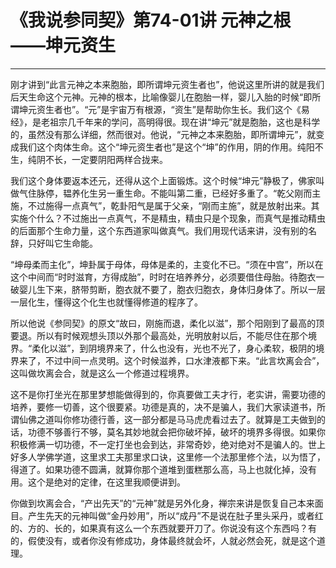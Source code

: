 # 《我说参同契》第74-01讲 元神之根——坤元资生

------

刚才讲到“此言元神之本来胞胎，即所谓坤元资生者也”，他说这里所讲的就是我们后天生命这个元神。元神的根本，比喻像婴儿在胞胎一样，婴儿入胎的时候“即所谓坤元资生者也”。“元”是宇宙万有根源，“资生”是帮助你生长。我们这个《易经》，是老祖宗几千年来的学问，高明得很。现在讲“坤元”就是胞胎，这也是科学的，虽然没有那么详细，然而很对。他说，“元神之本来胞胎，即所谓坤元”，就变成我们这个肉体生命。这个“坤元资生者也”是这个“坤”的作用，阴的作用。纯阳不生，纯阴不长，一定要阴阳两样合拢来。

我们这个身体要返本还元，还得从这个上面锻炼。这个时候“坤元”静极了，佛家叫做气住脉停，韫养化生另一重生命。不能叫第二重，已经好多重了。“乾父刚而主施，不过施得一点真气”，乾卦阳气是属于父亲，“刚而主施”，就是放射出来。其实施个什么？不过施出一点真气，不是精虫，精虫只是个现象，而真气是推动精虫的后面那个生命力量，这个东西道家叫做真气。我们用现代话来讲，没有别的名辞，只好叫它生命能。

“坤母柔而主化”，坤卦属于母体，母体是柔的，主变化不已。“须在中宫”，所以在这个中间而“时时滋育，方得成胎”，时时在培养养分，必须要借住母胎。待胞衣一破婴儿生下来，脐带剪断，胞衣就不要了，胞衣归胞衣，身体归身体了。所以一层一层化生，懂得这个化生也就懂得修道的程序了。

所以他说《参同契》的原文“故曰，刚施而退，柔化以滋”，那个阳刚到了最高的顶要退。所以有时候观想头顶以外那个最高处，光明放射以后，不能尽住在那个境界。“柔化以滋”，到阴境界来了，什么也没有，光也不光了，身心柔软，极阴的境界来了，不过中间一点灵明。这个时候滋养，口水津液都下来。“此言坎离会合”，这叫做坎离会合，就是这么一个修道过程境界。

这不是你打坐光在那里梦想能做得到的，你真要做工夫才行，老实讲，需要功德的培养，要修一切善，这个很要紧。功德是真的，决不是骗人，我们大家读道书，所谓仙佛之道叫你修功德行善，这一部分都是马马虎虎看过去了。就算是工夫做到的话，功德不够善行不够，莫名其妙地就会把你破坏掉，破坏的境界多得很。如果你积极修满一切功德，不一定打坐也会到达，非常奇妙，绝对绝对不是骗人的。世上好多人学佛学道，这里求工夫那里求口诀，这里修一个法那里修个法，以为悟了，得道了。如果功德不圆满，就算你那个道堆到蛋糕那么高，马上也就化掉，没有用。这个是绝对的定律，在这里我顺便讲到。

你做到坎离会合，“产出先天”的“元神”就是另外化身，禅宗来讲是恢复自己本来面目。产生先天的元神叫做“金丹妙用”，所以“成丹”不是说在肚子里头采丹，或者红的、方的、长的，如果真有这么一个东西就要开刀了。你说没有这个东西吗？有的，假使没有，或者你没有修成功，身体最终就会坏，人就必然会死，就是这个道理。